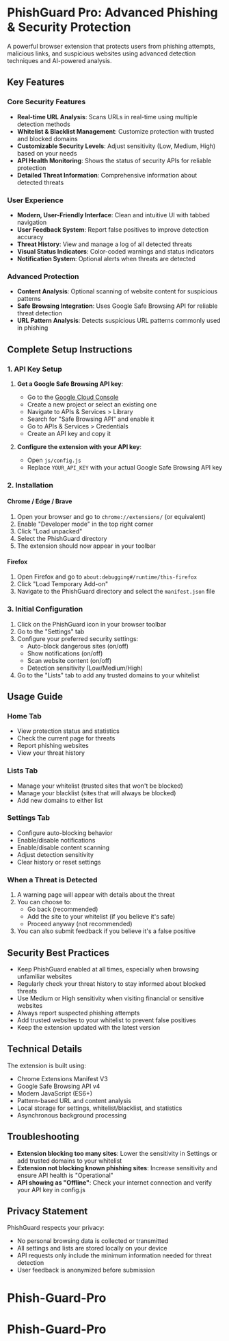 # PhishGuard Pro: Advanced Phishing & Security Protection

A powerful browser extension that protects users from phishing attempts, malicious links, and suspicious websites using advanced detection techniques and AI-powered analysis.

## Key Features

### Core Security Features
- **Real-time URL Analysis**: Scans URLs in real-time using multiple detection methods
- **Whitelist & Blacklist Management**: Customize protection with trusted and blocked domains
- **Customizable Security Levels**: Adjust sensitivity (Low, Medium, High) based on your needs
- **API Health Monitoring**: Shows the status of security APIs for reliable protection
- **Detailed Threat Information**: Comprehensive information about detected threats

### User Experience
- **Modern, User-Friendly Interface**: Clean and intuitive UI with tabbed navigation
- **User Feedback System**: Report false positives to improve detection accuracy
- **Threat History**: View and manage a log of all detected threats
- **Visual Status Indicators**: Color-coded warnings and status indicators
- **Notification System**: Optional alerts when threats are detected

### Advanced Protection
- **Content Analysis**: Optional scanning of website content for suspicious patterns
- **Safe Browsing Integration**: Uses Google Safe Browsing API for reliable threat detection
- **URL Pattern Analysis**: Detects suspicious URL patterns commonly used in phishing

## Complete Setup Instructions

### 1. API Key Setup

1. **Get a Google Safe Browsing API key**:
   - Go to the [Google Cloud Console](https://console.cloud.google.com/)
   - Create a new project or select an existing one
   - Navigate to APIs & Services > Library
   - Search for "Safe Browsing API" and enable it
   - Go to APIs & Services > Credentials
   - Create an API key and copy it

2. **Configure the extension with your API key**:
   - Open `js/config.js`
   - Replace `YOUR_API_KEY` with your actual Google Safe Browsing API key

### 2. Installation

#### Chrome / Edge / Brave
1. Open your browser and go to `chrome://extensions/` (or equivalent)
2. Enable "Developer mode" in the top right corner
3. Click "Load unpacked"
4. Select the PhishGuard directory
5. The extension should now appear in your toolbar

#### Firefox
1. Open Firefox and go to `about:debugging#/runtime/this-firefox`
2. Click "Load Temporary Add-on"
3. Navigate to the PhishGuard directory and select the `manifest.json` file

### 3. Initial Configuration

1. Click on the PhishGuard icon in your browser toolbar
2. Go to the "Settings" tab
3. Configure your preferred security settings:
   - Auto-block dangerous sites (on/off)
   - Show notifications (on/off)
   - Scan website content (on/off)
   - Detection sensitivity (Low/Medium/High)
4. Go to the "Lists" tab to add any trusted domains to your whitelist

## Usage Guide

### Home Tab
- View protection status and statistics
- Check the current page for threats
- Report phishing websites
- View your threat history

### Lists Tab
- Manage your whitelist (trusted sites that won't be blocked)
- Manage your blacklist (sites that will always be blocked)
- Add new domains to either list

### Settings Tab
- Configure auto-blocking behavior
- Enable/disable notifications
- Enable/disable content scanning
- Adjust detection sensitivity
- Clear history or reset settings

### When a Threat is Detected
1. A warning page will appear with details about the threat
2. You can choose to:
   - Go back (recommended)
   - Add the site to your whitelist (if you believe it's safe)
   - Proceed anyway (not recommended)
3. You can also submit feedback if you believe it's a false positive

## Security Best Practices

- Keep PhishGuard enabled at all times, especially when browsing unfamiliar websites
- Regularly check your threat history to stay informed about blocked threats
- Use Medium or High sensitivity when visiting financial or sensitive websites
- Always report suspected phishing attempts
- Add trusted websites to your whitelist to prevent false positives
- Keep the extension updated with the latest version

## Technical Details

The extension is built using:
- Chrome Extensions Manifest V3
- Google Safe Browsing API v4
- Modern JavaScript (ES6+)
- Pattern-based URL and content analysis
- Local storage for settings, whitelist/blacklist, and statistics
- Asynchronous background processing

## Troubleshooting

- **Extension blocking too many sites**: Lower the sensitivity in Settings or add trusted domains to your whitelist
- **Extension not blocking known phishing sites**: Increase sensitivity and ensure API health is "Operational"
- **API showing as "Offline"**: Check your internet connection and verify your API key in config.js

## Privacy Statement

PhishGuard respects your privacy:
- No personal browsing data is collected or transmitted
- All settings and lists are stored locally on your device
- API requests only include the minimum information needed for threat detection
- User feedback is anonymized before submission
# Phish-Guard-Pro
# Phish-Guard-Pro
